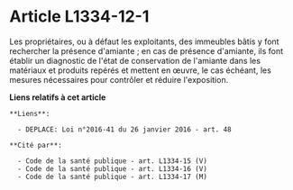 # Article L1334-12-1

Les propriétaires, ou à défaut les exploitants, des immeubles bâtis y font rechercher la présence d'amiante ; en cas de
présence d'amiante, ils font établir un diagnostic de l'état de conservation de l'amiante dans les matériaux et produits
repérés et mettent en œuvre, le cas échéant, les mesures nécessaires pour contrôler et réduire l'exposition.

**Liens relatifs à cet article**

	**Liens**:

	  - DEPLACE: Loi n°2016-41 du 26 janvier 2016 - art. 48

	**Cité par**:

	  - Code de la santé publique - art. L1334-15 (V)
	  - Code de la santé publique - art. L1334-16 (V)
	  - Code de la santé publique - art. L1334-17 (M)
